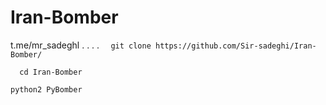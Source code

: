# Iran-Bomber
t.me/mr_sadeghl
.
.
.
.
```  git clone https://github.com/Sir-sadeghi/Iran-Bomber/```

```  cd Iran-Bomber```

```python2 PyBomber```

